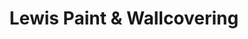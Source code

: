 ---
title: "Lewis Paint & Wallcovering"
url: /glenside/lewis-paint-and-wallcovering/
shop: paint
---